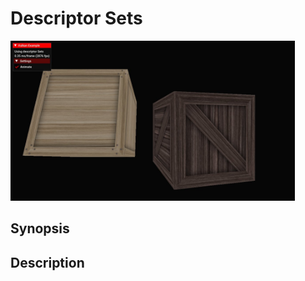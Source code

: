 # Descriptor Sets

<img src="../../screenshots/descriptorsets.jpg" height="256px">

## Synopsis


## Description
